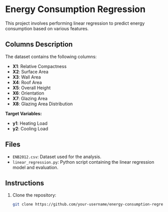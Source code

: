 # Energy Consumption Regression

This project involves performing linear regression to predict energy consumption based on various features.

## Columns Description

The dataset contains the following columns:
 
- **X1**: Relative Compactness  
- **X2**: Surface Area
- **X3**: Wall Area
- **X4**: Roof Area
- **X5**: Overall Height
- **X6**: Orientation
- **X7**: Glazing Area
- **X8**: Glazing Area Distribution

**Target Variables:**

- **y1**: Heating Load
- **y2**: Cooling Load

## Files

- `ENB2012.csv`: Dataset used for the analysis.
- `linear_regression.py`: Python script containing the linear regression model and evaluation.

## Instructions

1. Clone the repository:
   ```sh
   git clone https://github.com/your-username/energy-consumption-regression.git
